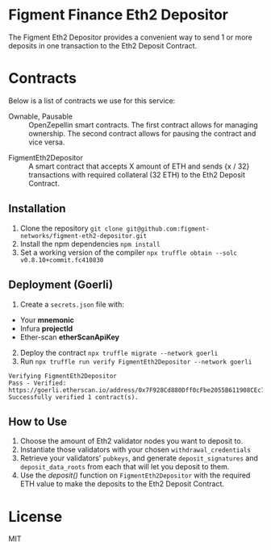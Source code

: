 Figment Finance Eth2 Depositor
=========

The Figment Eth2 Depositor provides a convenient way to send 1 or more deposits in one transaction to the Eth2 Deposit Contract.

Contracts
=========

Below is a list of contracts we use for this service:

<dl>
  <dt>Ownable, Pausable</dt>
  <dd>OpenZepellin smart contracts. The first contract allows for managing ownership. The second contract allows for pausing the contract and vice versa.</dd>
</dl>

<dl>
  <dt>FigmentEth2Depositor</dt>
  <dd>A smart contract that accepts X amount of ETH and sends {x / 32} transactions with required collateral (32 ETH) to the Eth2 Deposit Contract.</dd>
</dl>

Installation
------------

1. Clone the repository `git clone git@github.com:figment-networks/figment-eth2-depositor.git`
2. Install the npm dependencies `npm install`
3. Set a working version of the compiler `npx truffle obtain --solc v0.8.10+commit.fc410830`

Deployment (Goerli)
------------

1. Create a `secrets.json` file with:
  * Your **mnemonic**
  * Infura **projectId**  
  * Ether-scan **etherScanApiKey**
2. Deploy the contract `npx truffle migrate --network goerli`
3. Run `npx truffle run verify FigmentEth2Depositor --network goerli`

```text
Verifying FigmentEth2Depositor
Pass - Verified: https://goerli.etherscan.io/address/0x7F928Cd880Dff0cFbe2055B611908CEc7dBF95E8#contracts
Successfully verified 1 contract(s).
```

How to Use
------------

1. Choose the amount of Eth2 validator nodes you want to deposit to.
2. Instantiate those validators with your chosen `withdrawal_credentials`
3. Retrieve your validators' `pubkeys`, and generate `deposit_signatures` and `deposit_data_roots` from each that will let you deposit to them.
4. Use the _deposit()_ function on `FigmentEth2Depositor` with the required ETH value to make the deposits to the Eth2 Deposit Contract.

License
=========

MIT

